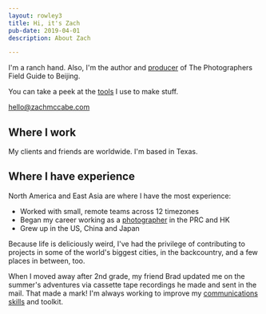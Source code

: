 ```yaml
---
layout: rowley3
title: Hi, it's Zach
pub-date: 2019-04-01
description: About Zach

---
```




I'm a ranch hand. Also, I'm the author and [producer](https://www.zachmccabe.com/beijing/how_the_book_got_made.html) of The Photographers Field Guide to Beijing.

You can take a peek at the [tools](https://www.zachmccabe.com/tools.html) I use to make stuff.


[hello@zachmccabe.com](mailto:hello@zachmccabe.com)



## Where I work

My clients and friends are worldwide. I'm based in Texas.



## Where I have experience

North America and East Asia are where I have the most experience:

  + Worked with small, remote teams across 12 timezones
  + Began my career working as a [photographer](https://www.zachmccabe.com/postcard.html) in the PRC and HK
  + Grew up in the US, China and Japan

Because life is deliciously weird, I've had the privilege of contributing to projects in some of the world's biggest cities, in the backcountry, and a few places in between, too.

When I moved away after 2nd grade, my friend Brad updated me on the summer's adventures via cassette tape recordings he made and sent in the mail. That made a mark! I'm always working to improve my [communications skills](https://www.zachmccabe.com/ask_dumb_questions.html) and toolkit.
